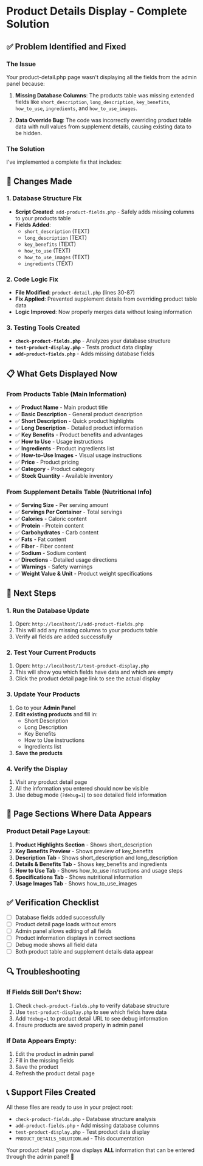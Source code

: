 # Product Details Display - Complete Solution

## ✅ Problem Identified and Fixed

### The Issue
Your product-detail.php page wasn't displaying all the fields from the admin panel because:

1. **Missing Database Columns**: The products table was missing extended fields like `short_description`, `long_description`, `key_benefits`, `how_to_use`, `ingredients`, and `how_to_use_images`.

2. **Data Override Bug**: The code was incorrectly overriding product table data with null values from supplement details, causing existing data to be hidden.

### The Solution
I've implemented a complete fix that includes:

## 🔧 Changes Made

### 1. Database Structure Fix
- **Script Created**: `add-product-fields.php` - Safely adds missing columns to your products table
- **Fields Added**: 
  - `short_description` (TEXT)
  - `long_description` (TEXT) 
  - `key_benefits` (TEXT)
  - `how_to_use` (TEXT)
  - `how_to_use_images` (TEXT)
  - `ingredients` (TEXT)

### 2. Code Logic Fix
- **File Modified**: `product-detail.php` (lines 30-87)
- **Fix Applied**: Prevented supplement details from overriding product table data
- **Logic Improved**: Now properly merges data without losing information

### 3. Testing Tools Created
- **`check-product-fields.php`** - Analyzes your database structure
- **`test-product-display.php`** - Tests product data display
- **`add-product-fields.php`** - Adds missing database fields

## 📋 What Gets Displayed Now

### From Products Table (Main Information)
- ✅ **Product Name** - Main product title
- ✅ **Basic Description** - General product description
- ✅ **Short Description** - Quick product highlights
- ✅ **Long Description** - Detailed product information
- ✅ **Key Benefits** - Product benefits and advantages
- ✅ **How to Use** - Usage instructions
- ✅ **Ingredients** - Product ingredients list
- ✅ **How-to-Use Images** - Visual usage instructions
- ✅ **Price** - Product pricing
- ✅ **Category** - Product category
- ✅ **Stock Quantity** - Available inventory

### From Supplement Details Table (Nutritional Info)
- ✅ **Serving Size** - Per serving amount
- ✅ **Servings Per Container** - Total servings
- ✅ **Calories** - Caloric content
- ✅ **Protein** - Protein content
- ✅ **Carbohydrates** - Carb content
- ✅ **Fats** - Fat content
- ✅ **Fiber** - Fiber content
- ✅ **Sodium** - Sodium content
- ✅ **Directions** - Detailed usage directions
- ✅ **Warnings** - Safety warnings
- ✅ **Weight Value & Unit** - Product weight specifications

## 🚀 Next Steps

### 1. Run the Database Update
1. Open: `http://localhost/1/add-product-fields.php`
2. This will add any missing columns to your products table
3. Verify all fields are added successfully

### 2. Test Your Current Products
1. Open: `http://localhost/1/test-product-display.php`
2. This will show you which fields have data and which are empty
3. Click the product detail page link to see the actual display

### 3. Update Your Products
1. Go to your **Admin Panel**
2. **Edit existing products** and fill in:
   - Short Description
   - Long Description  
   - Key Benefits
   - How to Use instructions
   - Ingredients list
3. **Save the products**

### 4. Verify the Display
1. Visit any product detail page
2. All the information you entered should now be visible
3. Use debug mode (`?debug=1`) to see detailed field information

## 📍 Page Sections Where Data Appears

### Product Detail Page Layout:
1. **Product Highlights Section** - Shows short_description
2. **Key Benefits Preview** - Shows preview of key_benefits
3. **Description Tab** - Shows short_description and long_description
4. **Details & Benefits Tab** - Shows key_benefits and ingredients
5. **How to Use Tab** - Shows how_to_use instructions and usage steps
6. **Specifications Tab** - Shows nutritional information
7. **Usage Images Tab** - Shows how_to_use_images

## ✅ Verification Checklist

- [ ] Database fields added successfully
- [ ] Product detail page loads without errors
- [ ] Admin panel allows editing of all fields
- [ ] Product information displays in correct sections
- [ ] Debug mode shows all field data
- [ ] Both product table and supplement details data appear

## 🔍 Troubleshooting

### If Fields Still Don't Show:
1. Check `check-product-fields.php` to verify database structure
2. Use `test-product-display.php` to see which fields have data
3. Add `?debug=1` to product detail URL to see debug information
4. Ensure products are saved properly in admin panel

### If Data Appears Empty:
1. Edit the product in admin panel
2. Fill in the missing fields
3. Save the product
4. Refresh the product detail page

## 📞 Support Files Created

All these files are ready to use in your project root:
- `check-product-fields.php` - Database structure analysis
- `add-product-fields.php` - Add missing database columns  
- `test-product-display.php` - Test product data display
- `PRODUCT_DETAILS_SOLUTION.md` - This documentation

Your product detail page now displays **ALL** information that can be entered through the admin panel! 🎉

